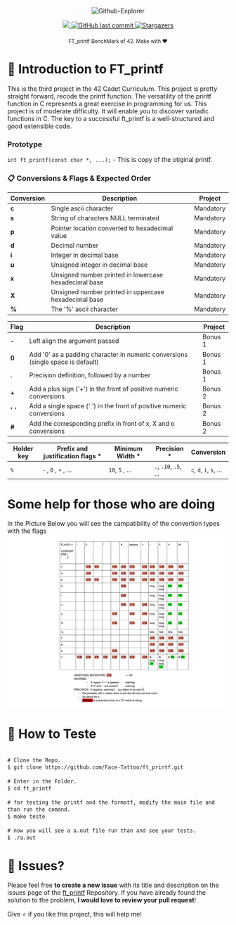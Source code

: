 <div>
<p align="center">
   <img src="./github/faceTatoo.png" alt="Github-Explorer" width="500"/>
</p>
</div>
<p align="center">
  <a aria-label="Completed" href="https://www.42sp.org.br/">
    <img src="https://img.shields.io/badge/42.sp-printf-01ca73?logo="></img>
  </a>
  <a href="https://github.com/Face-Tattoo/ft_printf/commits/master">
    <img alt="GitHub last commit" src="https://img.shields.io/github/last-commit/luizlcezario/get_next_line?color=01ca73">
  </a> 

  <a href="https://github.com/Face-Tattoo/ft_printf/stargazers">
    <img alt="Stargazers" src="https://img.shields.io/github/stars/luizlcezario/get_next_line?color=01ca73&logo=github">
  </a>
</p>

<div align="center">
  <sub>FT_printf BenchMark of 42. Make with ❤︎
    </a>
  </sub>
</div>


# 🚀 Introduction to FT_printf

This is the third project in the 42 Cadet Curriculum. This project is pretty straight forward, recode the printf function.
The versatility of the printf function in C represents a great exercise in programming for us. This project is of moderate difficulty. It will enable you to discover variadic functions in C. The key to a successful ft_printf is a well-structured and good extensible code.


### Prototype

`int ft_printf(const char *, ...);` - This is copy of the otiginal printf.

### :clipboard: Conversions & Flags & Expected Order

| Conversion  | Description														 			| Project 		|
|-------|-----------------------------------------------------------------------------------|---------------|
| **c** | Single ascii character         													|Mandatory		|
| **s** | String of characters NULL terminated												|Mandatory		|
| **p** | Pointer location converted to hexadecimal value									|Mandatory		|
| **d** | Decimal number 																	|Mandatory		|
| **i** | Integer in decimal base                 											|Mandatory		|
| **u** | Unsigned integer in decimal base                									|Mandatory		|
| **x** | Unsigned number printed in lowercase hexadecimal base                				|Mandatory		|
| **X** | Unsigned number printed in uppercase hexadecimal base                				|Mandatory		|
| **%** | The '%' ascii character                 											|Mandatory		|

| Flag  | Description														 				| Project 		|
|-------|-----------------------------------------------------------------------------------|---------------|
| **-** | Left align the argument passed	         										|Bonus 1		|
| **0** | Add '0' as a padding character in numeric conversions (single space is default)	|Bonus 1		|
| **.** | Precision definition, followed by a number 										|Bonus 1		|
| **+** | Add a plus sign ('+') in the front of positive numeric conversions 				|Bonus 2		|
| **' '** | Add a single space (' ') in the front of positive numeric conversions 			|Bonus 2		|
| **#** | Add the corresponding prefix in front of x, X and o conversions                 	|Bonus 2		|

| Holder key  | Prefix and justification flags *| Minimum Width *| Precision *	| Conversion 	|
|-------------|---------------------------------|---------------|---------------|---------------|
|`%`		  | `-` , `0` , `+` ,  ...			| `10`, `5` , ... | `.`, `.10`, `.5`, ... | `c`, `d`, `i`, `s`, ... |  

# Some help for those who are doing

In the Picture Below you will see the campatibility of the convertion types with the flags
<img src="./.github/compatibility.png" alt="campatibility of the flags with the conversion types" width= "800"/>

# :construction_worker: How to Teste

```

# Clone the Repo.
$ git clone https://github.com/Face-Tattoo/ft_printf.git

# Enter in the Folder.
$ cd ft_printf

# for testing the printf and the formatf, modify the main file and than run the comand.
$ make teste

# now you will see a a.out file run than and see your tests.
$ ./a.out

```

# :bug: Issues?

Please feel free **to create a new issue** with its title and description on the issues page of the [ft_printf](https://github.com/Face-Tattoo/ft_printf/issues) Repository. If you have already found the solution to the problem, **I would love to review your pull request**!


Give ⭐️ if you like this project, this will help me!